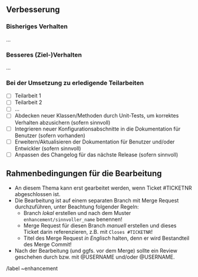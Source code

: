 ## Verbesserung

### Bisheriges Verhalten

...

### Besseres (Ziel-)Verhalten

...

### Bei der Umsetzung zu erledigende Teilarbeiten

<!-- Liste nach Bedarf anpassen - so lang wie nötig, so kurz wie möglich! -->

- [ ] Teilarbeit 1
- [ ] Teilarbeit 2
- [ ] ...
- [ ] Abdecken neuer Klassen/Methoden durch Unit-Tests, um korrektes Verhalten abzusichern (sofern sinnvoll)
- [ ] Integrieren neuer Konfigurationsabschnitte in die Dokumentation für Benutzer (sofern vorhanden)
- [ ] Erweitern/Aktualisieren der Dokumentation für Benutzer und/oder Entwickler (sofern sinnvoll)
- [ ] Anpassen des Changelog für das nächste Release (sofern sinnvoll)

## Rahmenbedingungen für die Bearbeitung

* An diesem Thema kann erst gearbeitet werden, wenn Ticket #TICKETNR abgeschlossen ist.
* Die Bearbeitung ist auf einem separaten Branch mit Merge Request durchzuführen, unter Beachtung folgender Regeln:
  * Branch _lokal_ erstellen und nach dem Muster `enhancement/sinnvoller_name` benennen!
  * Merge Request für diesen Branch _manuell_ erstellen und dieses Ticket darin referenzieren, z.B. mit `Closes #TICKETNR`!
  * Titel des Merge Request _in Englisch_ halten, denn er wird Bestandteil des Merge Commit!
* Nach der Bearbeitung (und ggfs. vor dem Merge) sollte ein Review geschehen durch bzw. mit @USERNAME und/oder @USERNAME.

/label ~enhancement
<!-- /milestone %"xyz"  -->
